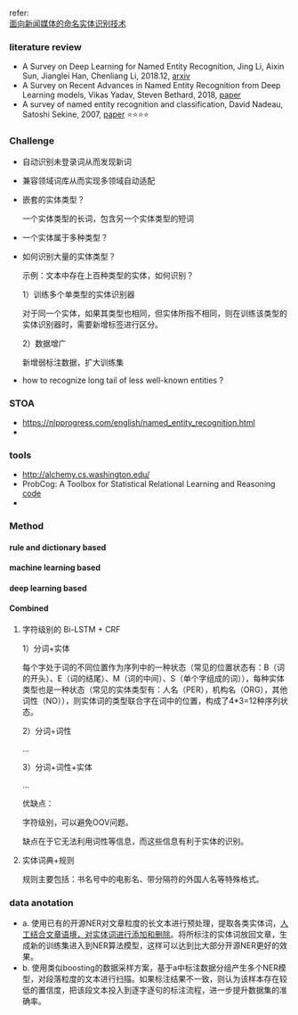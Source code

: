 refer:<br>[面向新闻媒体的命名实体识别技术](https://mp.weixin.qq.com/s/onAU0jJpFMXY80aRGB6vIA) 



### literature review

+ A Survey on Deep Learning for Named Entity Recognition, Jing Li, Aixin Sun, Jianglei Han, Chenliang Li, 2018.12, [arxiv](https://arxiv.org/abs/1812.09449) 
+ A Survey on Recent Advances in Named Entity Recognition from Deep Learning models, Vikas Yadav, Steven Bethard, 2018, [paper](https://www.aclweb.org/anthology/C18-1182) 
+ A survey of named entity recognition and classification, David Nadeau, Satoshi Sekine, 2007, [paper](https://nlp.cs.nyu.edu/sekine/papers/li07.pdf)  :star::star::star::star:



### Challenge

- 自动识别未登录词从而发现新词

- 兼容领域词库从而实现多领域自动适配

  

- 嵌套的实体类型？

  一个实体类型的长词，包含另一个实体类型的短词

  

- 一个实体属于多种类型？

  

- 如何识别大量的实体类型？

  示例：文本中存在上百种类型的实体，如何识别？

  1）训练多个单类型的实体识别器

  对于同一个实体，如果其类型也相同，但实体所指不相同，则在训练该类型的实体识别器时，需要新增标签进行区分。

  2）数据增广

  新增弱标注数据，扩大训练集

  

- how to recognize long tail of less well-known entities ?

  



### STOA

+ https://nlpprogress.com/english/named_entity_recognition.html
+ 



### tools

+ http://alchemy.cs.washington.edu/
+ ProbCog: A Toolbox for Statistical Relational Learning and Reasoning [code](https://github.com/opcode81/ProbCog) 
+ 



### Method

#### rule and dictionary based



#### machine learning based



#### deep learning based

#### Combined

1. 字符级别的 Bi-LSTM + CRF

   1）分词+实体

   每个字处于词的不同位置作为序列中的一种状态（常见的位置状态有：B（词的开头）、E（词的结尾）、M（词的中间）、S（单个字组成的词）），每种实体类型也是一种状态（常见的实体类型有：人名（PER），机构名（ORG），其他词性（NO）），则实体词的类型联合字在词中的位置，构成了4*3=12种序列状态。

   2）分词+词性

   ...

   3）分词+词性+实体

   ...

   优缺点：

   字符级别，可以避免OOV问题。

   缺点在于它无法利用词性等信息，而这些信息有利于实体的识别。

   

2. 实体词典+规则

   规则主要包括：书名号中的电影名、带分隔符的外国人名等特殊格式。

   

### data anotation

+ a. 使用已有的开源NER对文章粒度的长文本进行预处理，提取各类实体词，<u>人工结合文章语境，对实体词进行添加和删除</u>。将所标注的实体词放回文章，生成新的训练集进入到NER算法模型，这样可以达到比大部分开源NER更好的效果。
+ b. 使用类似boosting的数据采样方案，基于a中标注数据分组产生多个NER模型，对段落粒度的文本进行扫描。如果标注结果不一致，则认为该样本存在较低的置信度，把该段文本投入到逐字逐句的标注流程，进一步提升数据集的准确率。












